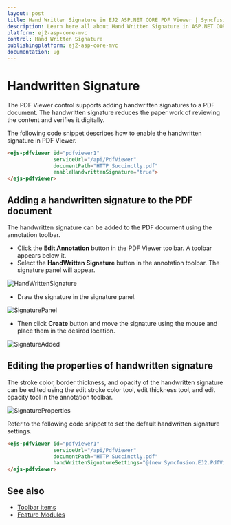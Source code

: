 ```yaml
---
layout: post
title: Hand Written Signature in EJ2 ASP.NET CORE PDF Viewer | Syncfusion
description: Learn here all about Hand Written Signature in ASP.NET CORE PDF Viewer component of Syncfusion Essential JS 2 and more.
platform: ej2-asp-core-mvc
control: Hand Written Signature
publishingplatform: ej2-asp-core-mvc
documentation: ug
---
```



# Handwritten Signature

The PDF Viewer control supports adding handwritten signatures to a PDF document. The handwritten signature reduces the paper work of reviewing the content and verifies it digitally.

The following code snippet describes how to enable the handwritten signature in PDF Viewer.

```html
<ejs-pdfviewer id="pdfviewer1"
               serviceUrl="/api/PdfViewer"             
               documentPath="HTTP Succinctly.pdf" 
               enableHandwrittenSignature="true">
</ejs-pdfviewer>

```

## Adding a handwritten signature to the PDF document

The handwritten signature can be added to the PDF document using the annotation toolbar.

* Click the **Edit Annotation** button in the PDF Viewer toolbar. A toolbar appears below it.
* Select the **HandWritten Signature** button in the annotation toolbar. The signature panel will appear.

![HandWrittenSignature](./images/handwritten_sign.png)

* Draw the signature in the signature panel.

![SignaturePanel](./images/signature_panel.png)

* Then click **Create** button and move the signature using the mouse and place them in the desired location.

![SignatureAdded](./images/signature_added.png)

## Editing the properties of handwritten signature

The stroke color, border thickness, and opacity of the handwritten signature can be edited using the edit stroke color tool, edit thickness tool, and edit opacity tool in the annotation toolbar.

![SignatureProperties](./images/signature_properties.png)

Refer to the following code snippet to set the default handwritten signature settings.

```html
<ejs-pdfviewer id="pdfviewer1" 
               serviceUrl="/api/PdfViewer" 
               documentPath="HTTP Succinctly.pdf"  
               handWrittenSignatureSettings="@(new Syncfusion.EJ2.PdfViewer.PdfViewerHandWrittenSignatureSettings {Opacity=0.5,StrokeColor="red",Thickness=3})">
</ejs-pdfviewer>

```

## See also

* [Toolbar items](./toolbar)
* [Feature Modules](./feature-module)
